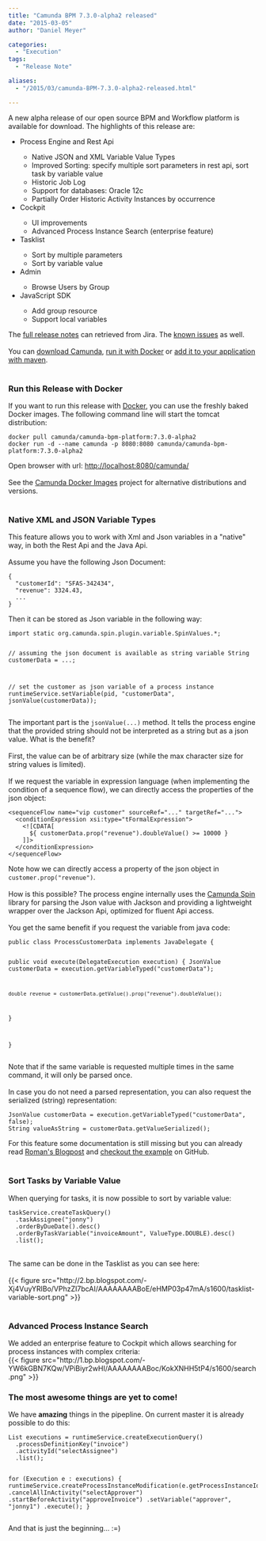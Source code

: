 ```yaml
---
title: "Camunda BPM 7.3.0-alpha2 released"
date: "2015-03-05"
author: "Daniel Meyer"

categories:
  - "Execution"
tags: 
  - "Release Note"

aliases:
  - "/2015/03/camunda-BPM-7.3.0-alpha2-released.html"

---
```


<div>
A new alpha release of our open source BPM and Workflow platform is available for download. The highlights of this release are:<br />
<ul><li>Process Engine and Rest Api</li>
<ul><li>Native JSON and XML Variable Value Types</li>
<li>Improved Sorting: specify multiple sort parameters in rest api, sort task by variable value</li>
<li>Historic Job Log</li>
<li>Support for databases: Oracle 12c</li>
<li>Partially Order Historic Activity Instances by occurrence</li>
</ul><li>Cockpit</li>
<ul><li>UI improvements</li>
<li>Advanced Process Instance Search (enterprise feature)</li>
</ul><li>Tasklist</li>
<ul><li>Sort by multiple parameters</li>
<li>Sort by variable value</li>
</ul><li>Admin</li>
<ul><li>Browse Users by Group</li>
</ul><li>JavaScript SDK</li>
<ul><li>Add group resource</li>
<li>Support local variables</li>
</ul></ul><div>The <a href="https://app.camunda.com/jira/secure/ReleaseNote.jspa?projectId=10230&amp;version=13690">full release notes</a> can retrieved from Jira. The <a href="https://app.camunda.com/jira/issues/?jql=affectedVersion%20%3D%207.3.0-alpha2">known issues</a> as well.</div><br />
<div>You can <a href="http://camunda.org/download#latest">download Camunda</a>, <a href="https://github.com/camunda/docker-camunda-bpm-platform">run it with Docker</a> or <a href="http://docs.camunda.org/7.2/guides/getting-started-guides/#apache-maven-apache-maven-coordinates">add it to your application with maven</a>.</div><a name='more'></a><br />
<h3>Run this Release with Docker<br />
</h3>If you want to run this release with <a href="http://docker.io/">Docker</a>, you can use the freshly baked Docker images. The following command line will start the tomcat distribution:<br />
<pre class="prettyprint"><code>docker pull camunda/camunda-bpm-platform:7.3.0-alpha2
docker run -d --name camunda -p 8080:8080 camunda/camunda-bpm-platform:7.3.0-alpha2
</code></pre>Open browser with url: <a href="http://localhost:8080/camunda/">http://localhost:8080/camunda/</a><br />
<br />
See the <a href="https://github.com/camunda/docker-camunda-bpm-platform">Camunda Docker Images</a> project for alternative distributions and versions.<br />
<br />
<h3>Native XML and JSON Variable Types</h3><div>This feature allows you to work with Xml and Json variables in a "native" way, in both the Rest Api and the Java Api.<br />
<br />
Assume you have the following Json Document:<br />
<pre class="prettyprint"><code class="language-json">{
  "customerId": "SFAS-342434",
  "revenue": 3324.43,
  ...
}
</code></pre>Then it can be stored as Json variable in the following way:<br />
<pre class="prettyprint"><code class="language-java">import static org.camunda.spin.plugin.variable.SpinValues.*;

// assuming the json document is available as string variable
String customerData = ...;

// set the customer as json variable of a process instance
runtimeService.setVariable(pid, "customerData", jsonValue(customerData));
</code></pre>The important part is the <code>jsonValue(...)</code> method. It tells the process engine that the provided string should not be interpreted as a string but as a json value. What is the benefit?<br />
<br />
First, the value can be of arbitrary size (while the max character size for string values is limited).<br />
<br />
If we request the variable in expression language (when implementing the condition of a sequence flow), we can directly access the properties of the json object:<br />
<pre class="prettyprint"><code class="language-xml">&lt;sequenceFlow name="vip customer" sourceRef="..." targetRef="..."&gt;
  &lt;conditionExpression xsi:type="tFormalExpression"&gt;
    &lt;![CDATA[
      ${ customerData.prop("revenue").doubleValue() &gt;= 10000 }
    ]]&gt;
  &lt;/conditionExpression&gt;
&lt;/sequenceFlow&gt;
</code></pre>Note how we can directly access a property of the json object in <code>customer.prop("revenue")</code>.<br />
<br />
How is this possible? The process engine internally uses the <a href="http://docs.camunda.org/latest/api-references/spin/">Camunda Spin</a> library for parsing the Json value with Jackson and providing a lightweight wrapper over the Jackson Api, optimized for fluent Api access.<br />
<br />
You get the same benefit if you request the variable from java code:<br />
<pre class="prettyprint"><code class="language-java">public class ProcessCustomerData implements JavaDelegate {

  public void execute(DelegateExecution execution) {
    JsonValue customerData = execution.getVariableTyped("customerData");
    
    double revenue = customerData.getValue().prop("revenue").doubleValue();
  }

}
</code></pre>Note that if the same variable is requested multiple times in the same command, it will only be parsed once.<br />
<br />
In case you do not need a parsed representation, you can also request the serialized (string) representation:<br />
<pre class="prettyprint"><code class="language-java">JsonValue customerData = execution.getVariableTyped("customerData", false);    
String valueAsString = customerData.getValueSerialized();
</code></pre>For this feature some documentation is still missing but you can already read <a href="http://blog.camunda.org/2015/02/json-everywhere-how-to-use-json-in.html">Roman's Blogpost</a>&nbsp;and <a href="https://github.com/camunda/camunda-bpm-examples/tree/master/usertask/task-form-embedded-json">checkout the example</a> on GitHub.</div><br />
<h3>Sort Tasks by Variable Value</h3><div>When querying for tasks, it is now possible to sort by variable value:<br />
<pre class="prettyprint"><code class="language-java">taskService.createTaskQuery()
  .taskAssignee("jonny")
  .orderByDueDate().desc()
  .orderByTaskVariable("invoiceAmount", ValueType.DOUBLE).desc()
  .list();
</code></pre><br />
The same can be done in the Tasklist as you can see here:<br />
<br />
{{< figure src="http://2.bp.blogspot.com/-Xj4VuyYRlBo/VPhzZI7bcAI/AAAAAAAABoE/eHMP03p47mA/s1600/tasklist-variable-sort.png" >}}
<br />
</div><br />
<h3>Advanced Process Instance Search</h3>We added an enterprise feature to Cockpit which allows searching for process instances with complex criteria:<br />
{{< figure src="http://1.bp.blogspot.com/-YW6kGBN7KQw/VPiBiyr2wHI/AAAAAAAABoc/KokXNHH5tP4/s1600/search.png" >}}
<h3>The most awesome things are yet to come!</h3>We have <strong>amazing</strong> things in the pipepline. On current master it is already possible to do this:<br />
<pre class="prettyprint"><code class="language-java">List<execution> executions = runtimeService.createExecutionQuery()
  .processDefinitionKey("invoice")
  .activityId("selectAssignee")
  .list();

for (Execution e : executions) {
  runtimeService.createProcessInstanceModification(e.getProcessInstanceId())
    .cancelAllInActivity("selectApprover")
    .startBeforeActivity("approveInvoice")
      .setVariable("approver", "jonny1")
    .execute();
}
</code></pre>And that is just the beginning... :=)<br />

</div>